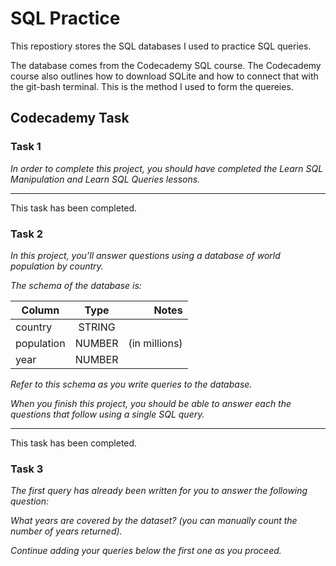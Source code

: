 # SQL Practice

This repostiory stores the SQL databases I used to practice SQL queries. 

The database comes from the Codecademy SQL course. The Codecademy course also outlines how to download SQLite and
how to connect that with the git-bash terminal. This is the method I used to form the quereies. 

## Codecademy Task

### Task 1

*In order to complete this project, you should have completed the Learn SQL Manipulation and Learn SQL Queries lessons.*

________________________________

This task has been completed.

### Task 2 


*In this project, you’ll answer questions using a database of world population by country.*

*The schema of the database is:*

| Column   |	Type	|    Notes      |
|----------|:----------:|--------------:|
|country   |   STRING	|               |
|population|   NUMBER   | (in millions) |
|year	   |   NUMBER   |	            |

*Refer to this schema as you write queries to the database.*

*When you finish this project, you should be able to answer each the questions that follow using a single SQL query.*

_________________________________

This task has been completed. 

### Task 3 

*The first query has already been written for you to answer the following question:*

*What years are covered by the dataset? (you can manually count the number of years returned).*

*Continue adding your queries below the first one as you proceed.*
